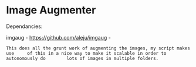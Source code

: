 # Image Augmenter

Dependancies:

imgaug - https://github.com/aleju/imgaug - 

	This does all the grunt work of augmenting the images, my script makes use 	   of this in a nice way to make it scalable in order to autonomously do 		lots of images in multiple folders.

